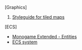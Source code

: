 [Graphics]

1. [Styleguide for tiled maps](https://lpc.opengameart.org/static/lpc-style-guide/styleguide.html)


[ECS]
- [Monogame Extended - Entities](https://www.monogameextended.net/docs/features/entities/entities)
- [ECS system](https://www.gamedev.net/articles/programming/general-and-gameplay-programming/understanding-component-entity-systems-r3013/)